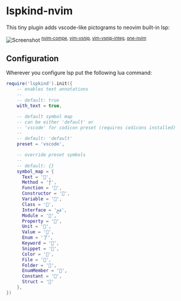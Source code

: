 # lspkind-nvim

This tiny plugin adds vscode-like pictograms to neovim built-in lsp:

![Screenshot](https://github.com/onsails/lspkind-nvim/raw/master/images/screenshot.png "Screenshot")
<sup>[nvim-compe](https://github.com/hrsh7th/nvim-compe), [vim-vsnip](https://github.com/hrsh7th/vim-vsnip), [vim-vsnip-integ](https://github.com/hrsh7th/vim-vsnip-integ), [one-nvim](https://github.com/Th3Whit3Wolf/one-nvim)</sup>

## Configuration

Wherever you configure lsp put the following lua command:

```lua
require('lspkind').init({
    -- enables text annotations
    --
    -- default: true
    with_text = true,

    -- default symbol map
    -- can be either 'default' or
    -- 'vscode' for codicon preset (requires codicons installed)
    --
    -- default: 'default'
    preset = 'vscode',

    -- override preset symbols
    --
    -- default: {}
    symbol_map = {
      Text = '',
      Method = 'ƒ',
      Function = '',
      Constructor = '',
      Variable = '',
      Class = '',
      Interface = 'ﰮ',
      Module = '',
      Property = '',
      Unit = '',
      Value = '',
      Enum = '了',
      Keyword = '',
      Snippet = '﬌',
      Color = '',
      File = '',
      Folder = '',
      EnumMember = '',
      Constant = '',
      Struct = ''
    },
})
```
